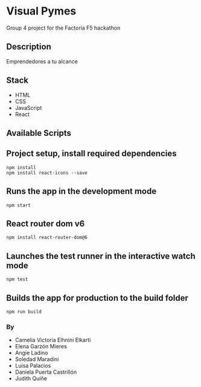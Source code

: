 # Visual Pymes

Group 4 project for the Factoría F5 hackathon

## Description

Emprendedores a tu alcance

## Stack

- HTML
- CSS
- JavaScript
- React

## Available Scripts

## Project setup, install required dependencies
```
npm install
npm install react-icons --save
```

## Runs the app in the development mode
```
npm start
```

## React router dom v6
```
npm install react-router-dom@6
```

## Launches the test runner in the interactive watch mode
```
npm test
```

## Builds the app for production to the build folder
```
npm run build
```

### By

- Camelia Victoria Elhnini Elkarti
- Elena Garzón Mieres
- Angie Ladino
- Soledad Maradini
- Luisa Palacios
- Daniela Puerta Castrillón
- Judith Quiñe
